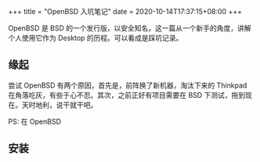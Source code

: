 +++
title = "OpenBSD 入坑笔记"
date = 2020-10-14T17:37:15+08:00
+++


OpenBSD 是 BSD 的一个发行版，以安全知名，这一篇从一个新手的角度，讲解个人使用它作为 Desktop 的历程。可以看成是踩坑记录。

<!-- more -->

## 缘起

尝试 OpenBSD 有两个原因，首先是，前阵换了新机器，淘汰下来的 Thinkpad 在角落吃灰，有些于心不忍。其次，之前正好有项目需要在 BSD 下测试，拖到现在。天时地利，说干就干吧。

PS: 在 OpenBSD

## 安装



